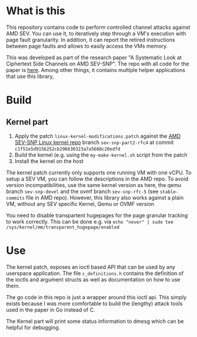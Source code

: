 # What is this

This repository contains code to perform controlled channel
attacks against AMD SEV. You can use it, to iteratively step
through a VM's execution with page fault granularity.
In addition, it can report the retired instructions between
page faults and allows to easily access the VMs memory.

This was developed as part of the  research paper "A Systematic Look at Ciphertext Side Channels on AMD SEV-SNP".
The repo with all code for the paper is [here](https://github.com/UzL-ITS/sev-ciphertext-side-channels).
Among other things, it contains multiple helper applications that use 
this library, 

# Build

## Kernel part

1) Apply the patch `linux-kernel-modifications.patch` against the [AMD SEV-SNP Linux kernel repo](https://github.com/AMDESE/AMDSEV/tree/sev-snp-devel) branch `sev-snp-part2-rfc4` at commit `c1f51e5d9156252cb296630323a7a5608c20edfd`
2) Build the kernel (e.g. using the `my-make-kernel.sh` script from the patch
3) Install the kernel on the host

The kernel patch currently only supports one running VM with one vCPU.
To setup a SEV VM, you can follow the descriptions in the AMD repo.
To avoid version incompatibilities, use the same kernel version as here,
the qemu branch `sev-snp-devel` and the ovmf branch `sev-snp-rfc-5`
(see `stable-commits` file in AMD repo).
However, this library also works against a plain VM, without any SEV
specific Kernel, Qemu or OVMF version

You need to disable transpartent hugepages for the page granular tracking to work correctly. This
can be done e.g. via `echo "never" | sudo tee /sys/kernel/mm/transparent_hugepage/enabled`

# Use
The kernel patch, exposes an ioctl based API that can be used by 
any userspace application. The file `c_definitions.h` contains
the definition of the ioctls and argument structs as well as
documentation on how to use them.

The go code in this repo is just a wrapper around this ioctl
api. This simply exists because I was more
comfortable to build the (lengthy) attack tools
used in the paper in Go instead of C.

The Kernel part will print some status information to dmesg
which can be helpful for debugging.

